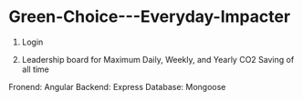 # Green-Choice---Everyday-Impacter

1. Login

2. Leadership board for Maximum Daily, Weekly, and Yearly CO2 Saving of all time

Fronend: Angular
Backend: Express
Database: Mongoose